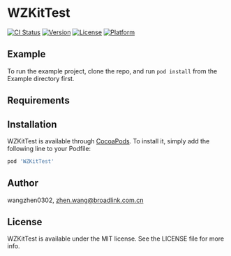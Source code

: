 # WZKitTest

[![CI Status](https://img.shields.io/travis/wangzhen0302/WZKitTest.svg?style=flat)](https://travis-ci.org/wangzhen0302/WZKitTest)
[![Version](https://img.shields.io/cocoapods/v/WZKitTest.svg?style=flat)](https://cocoapods.org/pods/WZKitTest)
[![License](https://img.shields.io/cocoapods/l/WZKitTest.svg?style=flat)](https://cocoapods.org/pods/WZKitTest)
[![Platform](https://img.shields.io/cocoapods/p/WZKitTest.svg?style=flat)](https://cocoapods.org/pods/WZKitTest)

## Example

To run the example project, clone the repo, and run `pod install` from the Example directory first.

## Requirements

## Installation

WZKitTest is available through [CocoaPods](https://cocoapods.org). To install
it, simply add the following line to your Podfile:

```ruby
pod 'WZKitTest'
```

## Author

wangzhen0302, zhen.wang@broadlink.com.cn

## License

WZKitTest is available under the MIT license. See the LICENSE file for more info.

